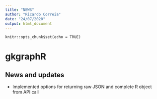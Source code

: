 ```yaml
---
title: "NEWS"
author: "Ricardo Correia"
date: "24/07/2020"
output: html_document
---
```


```{r setup, include=FALSE}
knitr::opts_chunk$set(echo = TRUE)
```

# gkgraphR

## News and updates
* Implemented options for returning raw JSON and complete R object from API call
